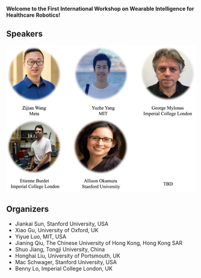 
<b>Welcome to the First International Workshop on Wearable Intelligence for Healthcare Robotics!</b>  


## Speakers
![imagen](/images/speakers_2024.png)




## Organizers

- Jiankai Sun, Stanford University, USA
- Xiao Gu, University of Oxford, UK
- Yiyue Luo, MIT, USA
- Jianing Qiu, The Chinese University of Hong Kong, Hong Kong SAR
- Shuo Jiang, Tongji University, China
- Honghai Liu, University of Portsmouth, UK
- Mac Schwager, Stanford University, USA
- Benny Lo, Imperial College London, UK

